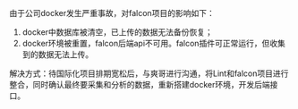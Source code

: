 由于公司docker发生严重事故，对falcon项目的影响如下：

1. docker中数据库被清空，已上传的数据无法备份恢复；
2. docker环境被重置，falcon后端api不可用。falcon插件可正常运行，但收集到的数据无法上传。

解决方式：待国际化项目排期宽松后，与爽哥进行沟通，将Lint和falcon项目进行整合，同时确认最终要采集和分析的数据，重新搭建docker环境，开发后端接口。